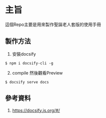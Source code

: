 # 主旨
這個Repo主要是用來製作聖誕老人套版的使用手冊


## 製作方法

1. 安裝docsify
```shell
$ npm i docsify-cli -g
```

2. compile 然後觀看Preview
```shell
$ docsify serve docs
```

## 參考資料
1. https://docsify.js.org/#/
